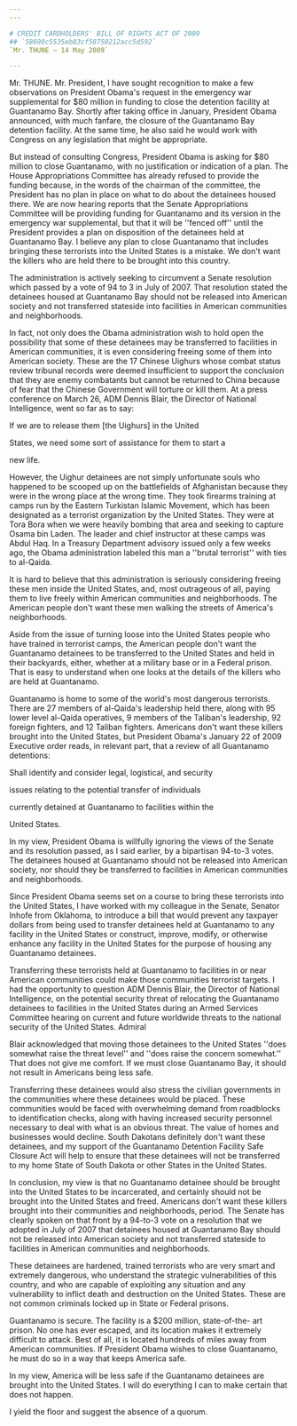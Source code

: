 ```yaml
---
---

# CREDIT CARDHOLDERS' BILL OF RIGHTS ACT OF 2009
## `58690c5535eb83cf58750212acc5d592`
`Mr. THUNE — 14 May 2009`

---
```



Mr. THUNE. Mr. President, I have sought recognition to make a few 
observations on President Obama's request in the emergency war 
supplemental for $80 million in funding to close the detention facility 
at Guantanamo Bay. Shortly after taking office in January, President 
Obama announced, with much fanfare, the closure of the Guantanamo Bay 
detention facility. At the same time, he also said he would work with 
Congress on any legislation that might be appropriate.

But instead of consulting Congress, President Obama is asking for $80 
million to close Guantanamo, with no justification or indication of a 
plan. The House Appropriations Committee has already refused to provide 
the funding because, in the words of the chairman of the committee, the 
President has no plan in place on what to do about the detainees housed 
there. We are now hearing reports that the Senate Appropriations 
Committee will be providing funding for Guantanamo and its version in 
the emergency war supplemental, but that it will be ''fenced off'' 
until the President provides a plan on disposition of the detainees 
held at Guantanamo Bay. I believe any plan to close Guantanamo that 
includes bringing these terrorists into the United States is a mistake. 
We don't want the killers who are held there to be brought into this 
country.

The administration is actively seeking to circumvent a Senate 
resolution which passed by a vote of 94 to 3 in July of 2007. That 
resolution stated the detainees housed at Guantanamo Bay should not be 
released into American society and not transferred stateside into 
facilities in American communities and neighborhoods.

In fact, not only does the Obama administration wish to hold open the 
possibility that some of these detainees may be transferred to 
facilities in American communities, it is even considering freeing some 
of them into American society. These are the 17 Chinese Uighurs whose 
combat status review tribunal records were deemed insufficient to 
support the conclusion that they are enemy combatants but cannot be 
returned to China because of fear that the Chinese Government will 
torture or kill them. At a press conference on March 26, ADM Dennis 
Blair, the Director of National Intelligence, went so far as to say:




 If we are to release them [the Uighurs] in the United 


 States, we need some sort of assistance for them to start a 


 new life.


However, the Uighur detainees are not simply unfortunate souls who 
happened to be scooped up on the battlefields of Afghanistan because 
they were in the wrong place at the wrong time. They took firearms 
training at camps run by the Eastern Turkistan Islamic Movement, which 
has been designated as a terrorist organization by the United States. 
They were at Tora Bora when we were heavily bombing that area and 
seeking to capture Osama bin Laden. The leader and chief instructor at 
these camps was Abdul Haq. In a Treasury Department advisory issued 
only a few weeks ago, the Obama administration labeled this man a 
''brutal terrorist'' with ties to al-Qaida.

It is hard to believe that this administration is seriously 
considering freeing these men inside the United States, and, most 
outrageous of all, paying them to live freely within American 
communities and neighborhoods. The American people don't want these men 
walking the streets of America's neighborhoods.

Aside from the issue of turning loose into the United States people 
who have trained in terrorist camps, the American people don't want the 
Guantanamo detainees to be transferred to the United States and held in 
their backyards, either, whether at a military base or in a Federal 
prison. That is easy to understand when one looks at the details of the 
killers who are held at Guantanamo.

Guantanamo is home to some of the world's most dangerous terrorists. 
There are 27 members of al-Qaida's leadership held there, along with 95 
lower level al-Qaida operatives, 9 members of the Taliban's leadership, 
92 foreign fighters, and 12 Taliban fighters. Americans don't want 
these killers brought into the United States, but President Obama's 
January 22 of 2009 Executive order reads, in relevant part, that a 
review of all Guantanamo detentions:




 Shall identify and consider legal, logistical, and security 


 issues relating to the potential transfer of individuals 


 currently detained at Guantanamo to facilities within the 


 United States.


In my view, President Obama is willfully ignoring the views of the 
Senate and its resolution passed, as I said earlier, by a bipartisan 
94-to-3 votes. The detainees housed at Guantanamo should not be 
released into American society, nor should they be transferred to 
facilities in American communities and neighborhoods.

Since President Obama seems set on a course to bring these terrorists 
into the United States, I have worked with my colleague in the Senate, 
Senator Inhofe from Oklahoma, to introduce a bill that would prevent 
any taxpayer dollars from being used to transfer detainees held at 
Guantanamo to any facility in the United States or construct, improve, 
modify, or otherwise enhance any facility in the United States for the 
purpose of housing any Guantanamo detainees.

Transferring these terrorists held at Guantanamo to facilities in or 
near American communities could make those communities terrorist 
targets. I had the opportunity to question ADM Dennis Blair, the 
Director of National Intelligence, on the potential security threat of 
relocating the Guantanamo detainees to facilities in the United States 
during an Armed Services Committee hearing on current and future 
worldwide threats to the national security of the United States. 
Admiral


Blair acknowledged that moving those detainees to the United States 
''does somewhat raise the threat level'' and ''does raise the concern 
somewhat.'' That does not give me comfort. If we must close Guantanamo 
Bay, it should not result in Americans being less safe.

Transferring these detainees would also stress the civilian 
governments in the communities where these detainees would be placed. 
These communities would be faced with overwhelming demand from 
roadblocks to identification checks, along with having increased 
security personnel necessary to deal with what is an obvious threat. 
The value of homes and businesses would decline. South Dakotans 
definitely don't want these detainees, and my support of the Guantanamo 
Detention Facility Safe Closure Act will help to ensure that these 
detainees will not be transferred to my home State of South Dakota or 
other States in the United States.

In conclusion, my view is that no Guantanamo detainee should be 
brought into the United States to be incarcerated, and certainly should 
not be brought into the United States and freed. Americans don't want 
these killers brought into their communities and neighborhoods, period. 
The Senate has clearly spoken on that front by a 94-to-3 vote on a 
resolution that we adopted in July of 2007 that detainees housed at 
Guantanamo Bay should not be released into American society and not 
transferred stateside to facilities in American communities and 
neighborhoods.

These detainees are hardened, trained terrorists who are very smart 
and extremely dangerous, who understand the strategic vulnerabilities 
of this country, and who are capable of exploiting any situation and 
any vulnerability to inflict death and destruction on the United 
States. These are not common criminals locked up in State or Federal 
prisons.

Guantanamo is secure. The facility is a $200 million, state-of-the-
art prison. No one has ever escaped, and its location makes it 
extremely difficult to attack. Best of all, it is located hundreds of 
miles away from American communities. If President Obama wishes to 
close Guantanamo, he must do so in a way that keeps America safe.

In my view, America will be less safe if the Guantanamo detainees are 
brought into the United States. I will do everything I can to make 
certain that does not happen.

I yield the floor and suggest the absence of a quorum.